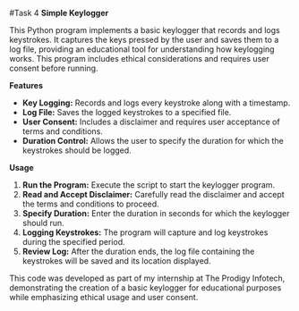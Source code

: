 #Task 4
<b>Simple Keylogger</b>

This Python program implements a basic keylogger that records and logs keystrokes. It captures the keys pressed by the user and saves them to a log file, providing an educational tool for understanding how keylogging works. This program includes ethical considerations and requires user consent before running.

<b>Features</b>

- <b>Key Logging:</b> Records and logs every keystroke along with a timestamp.
- <b>Log File:</b> Saves the logged keystrokes to a specified file.
- <b>User Consent:</b> Includes a disclaimer and requires user acceptance of terms and conditions.
- <b>Duration Control:</b> Allows the user to specify the duration for which the keystrokes should be logged.

<b>Usage</b>

1. <b>Run the Program:</b> Execute the script to start the keylogger program.
2. <b>Read and Accept Disclaimer:</b> Carefully read the disclaimer and accept the terms and conditions to proceed.
3. <b>Specify Duration:</b> Enter the duration in seconds for which the keylogger should run.
4. <b>Logging Keystrokes:</b> The program will capture and log keystrokes during the specified period.
5. <b>Review Log:</b> After the duration ends, the log file containing the keystrokes will be saved and its location displayed.

This code was developed as part of my internship at The Prodigy Infotech, demonstrating the creation of a basic keylogger for educational purposes while emphasizing ethical usage and user consent.